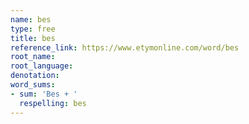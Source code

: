 ```yaml
---
name: bes
type: free
title: bes
reference_link: https://www.etymonline.com/word/bes
root_name: 
root_language: 
denotation: 
word_sums:
- sum: 'Bes + '
  respelling: bes
---
```

